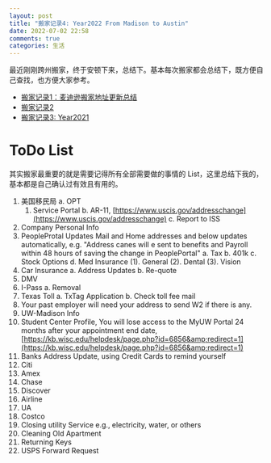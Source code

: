 ```yaml
---
layout: post
title: "搬家记录4: Year2022 From Madison to Austin"
date: 2022-07-02 22:58
comments: true
categories: 生活
---
```


最近刚刚跨州搬家，终于安顿下来，总结下。基本每次搬家都会总结下，既方便自己查找，也方便大家参考。

* [搬家记录1：麦迪逊搬家地址更新总结](https://iphyer.github.io/blog/2018/08/07/address/)
* [搬家记录2](https://iphyer.github.io/blog/2020/08/05/NewHome/)
* [搬家记录3: Year2021](https://iphyer.github.io/blog/2021/07/25/Moving21/)

<!--more-->

# ToDo List

其实搬家最重要的就是需要记得所有全部需要做的事情的 List，这里总结下我的，基本都是自己确认过有效且有用的。

1. 美国移民局
  a. OPT
    1. Service Portal
  b. AR-11, [https://www.uscis.gov/addresschange](https://www.uscis.gov/addresschange)
  c. Report to ISS
2. Company Personal Info
  1. PeopleProtal Updates Mail and Home addresses and below updates automatically, e.g. &quot;Address canes will e sent to benefits and Payroll within 48 hours of saving the change in PeoplePortal&quot;
    a. Tax
    b. 401k
    c. Stock Options
    d. Med Insurance
      (1). General
      (2). Dental
      (3). Vision
3. Car Insurance
  a. Address Updates
  b. Re-quote
4. DMV
5. I-Pass
  a. Removal
6. Texas Toll
  a. TxTag Application
  b. Check toll fee mail
7. Your past employer will need your address to send W2 if there is any.
8. UW-Madison Info
  1. Student Center Profile, You will lose access to the MyUW Portal 24 months after your appointment end date, [https://kb.wisc.edu/helpdesk/page.php?id=6856&amp;redirect=1](https://kb.wisc.edu/helpdesk/page.php?id=6856&amp;redirect=1)
9. Banks Address Update, using Credit Cards to remind yourself
  1. Citi
  2. Amex
  3. Chase
  4. Discover
10. Airline
  1. UA
11. Costco
12. Closing utility Service e.g., electricity, water, or others
13. Cleaning Old Apartment
14. Returning Keys
15. USPS Forward Request 
